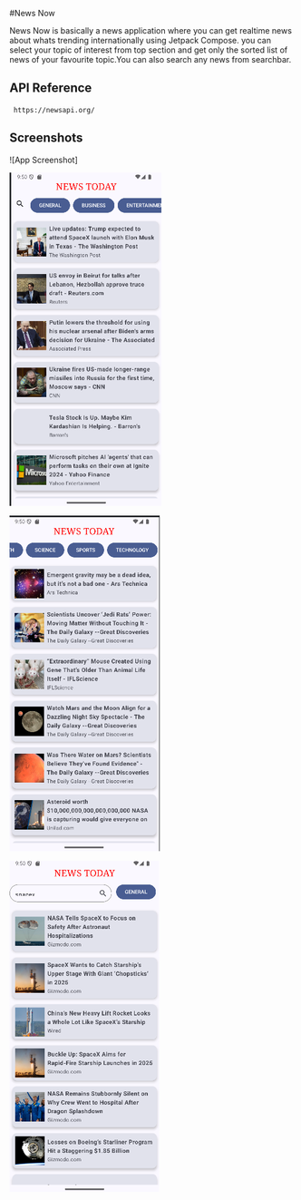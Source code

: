 
#News Now

News Now is basically a news application where you can get realtime news about whats trending internationally using Jetpack Compose. you can select your topic of interest from top section and get only the sorted list of news of your favourite topic.You can also search any news from searchbar.




## API Reference



```http
 https://newsapi.org/
```



## Screenshots

![App Screenshot]


![imagealt](https://github.com/Proma00/mynews/blob/master/Screenshot%202024-11-20%20215022.png?raw=true)

![imagealt](https://github.com/Proma00/mynews/blob/master/Screenshot%202024-11-20%20215035.png?raw=true)

![imagealt](https://github.com/Proma00/mynews/blob/master/Screenshot%202024-11-20%20215054.png?raw=true)












